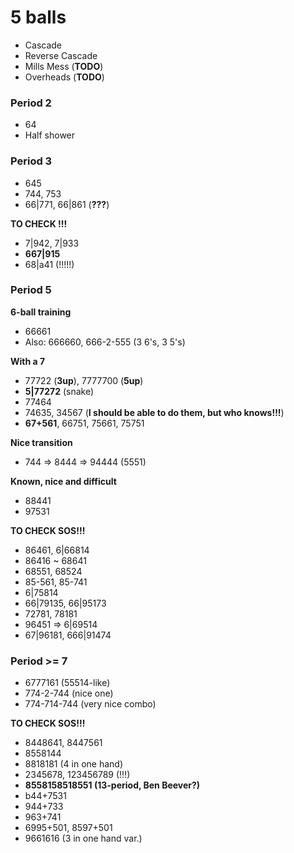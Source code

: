 # 5 balls

- Cascade
- Reverse Cascade
- Mills Mess (**TODO**)
- Overheads (**TODO**)

### Period 2

- 64
- Half shower

### Period 3

- 645
- 744, 753
- 66|771, 66|861 (**???**)

**TO CHECK !!!**
- 7|942, 7|933
- **667|915**
- 68|a41 (!!!!!)

### Period 5

**6-ball training**  
- 66661
- Also: 666660, 666-2-555 (3 6's, 3 5's)

**With a 7**  
- 77722 (**3up**), 7777700 (**5up**)                                            
- **5|77272** (snake)
- 77464
- 74635, 34567 (**I should be able to do them, but who knows!!!**)
- **67+561**, 66751, 75661, 75751

**Nice transition**  
- 744 => 8444 => 94444 (5551)

**Known, nice and difficult**  
- 88441
- 97531

**TO CHECK SOS!!!**  
- 86461, 6|66814
- 86416 ~ 68641
- 68551, 68524
- 85-561, 85-741
- 6|75814
- 66|79135, 66|95173
- 72781, 78181
- 96451 => 6|69514
- 67|96181, 666|91474

### Period >= 7
                                                                                
- 6777161 (55514-like)                           
- 774-2-744 (nice one)                                                          
- 774-714-744 (very nice combo)                                                 

**TO CHECK SOS!!!**  
- 8448641, 8447561
- 8558144
- 8818181 (4 in one hand)
- 2345678, 123456789 (!!!)
- **8558158518551 (13-period, Ben Beever?)**
- b44+7531
- 944+733
- 963+741
- 6995+501, 8597+501
- 9661616 (3 in one hand var.)
